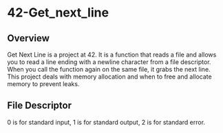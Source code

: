 <h1>42-Get_next_line</h1>
<h2>Overview</h2>
Get Next Line is a project at 42. It is a function that reads a file and allows you to read a line ending with a newline character from a file descriptor. When you call the function again on the same file, it grabs the next line. This project deals with memory allocation and when to free and allocate memory to prevent leaks.
<h2>File Descriptor</h2>
0 is for standard input,
1 is for standard output,
2 is for standard error.
